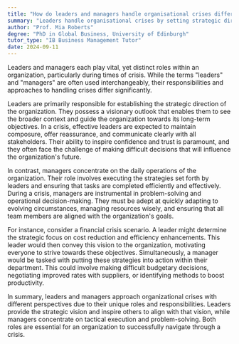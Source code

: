 ```yaml
---
title: "How do leaders and managers handle organisational crises differently?"
summary: "Leaders handle organisational crises by setting strategic direction and inspiring others, while managers focus on tactical execution and problem-solving."
author: "Prof. Mia Roberts"
degree: "PhD in Global Business, University of Edinburgh"
tutor_type: "IB Business Management Tutor"
date: 2024-09-11
---
```


Leaders and managers each play vital, yet distinct roles within an organization, particularly during times of crisis. While the terms "leaders" and "managers" are often used interchangeably, their responsibilities and approaches to handling crises differ significantly.

Leaders are primarily responsible for establishing the strategic direction of the organization. They possess a visionary outlook that enables them to see the broader context and guide the organization towards its long-term objectives. In a crisis, effective leaders are expected to maintain composure, offer reassurance, and communicate clearly with all stakeholders. Their ability to inspire confidence and trust is paramount, and they often face the challenge of making difficult decisions that will influence the organization's future.

In contrast, managers concentrate on the daily operations of the organization. Their role involves executing the strategies set forth by leaders and ensuring that tasks are completed efficiently and effectively. During a crisis, managers are instrumental in problem-solving and operational decision-making. They must be adept at quickly adapting to evolving circumstances, managing resources wisely, and ensuring that all team members are aligned with the organization's goals.

For instance, consider a financial crisis scenario. A leader might determine the strategic focus on cost reduction and efficiency enhancements. This leader would then convey this vision to the organization, motivating everyone to strive towards these objectives. Simultaneously, a manager would be tasked with putting these strategies into action within their department. This could involve making difficult budgetary decisions, negotiating improved rates with suppliers, or identifying methods to boost productivity.

In summary, leaders and managers approach organizational crises with different perspectives due to their unique roles and responsibilities. Leaders provide the strategic vision and inspire others to align with that vision, while managers concentrate on tactical execution and problem-solving. Both roles are essential for an organization to successfully navigate through a crisis.
    